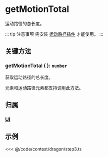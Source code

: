 # getMotionTotal

运动路径的总长度。

::: tip 注意事项
需安装 [运动路径插件](/plugin/in/motion-path/index.md) 才能使用。
:::

## 关键方法

### getMotionTotal ( ): `number`

获取运动路径的总长度。

元素和运动路径元素都支持调用此方法。

## 归属

### [UI](/reference/display/UI.md)

## 示例

<<< @/code/contest/dragon/step3.ts
